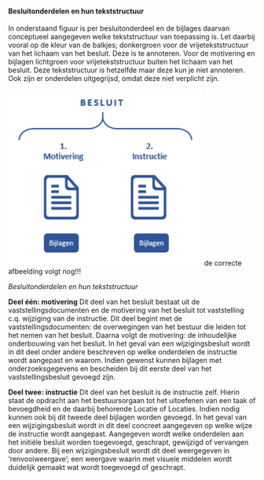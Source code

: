 #### Besluitonderdelen en hun tekststructuur

In onderstaand figuur is per besluitonderdeel en de bijlages daarvan conceptueel aangegeven 
welke tekststructuur van toepassing is. Let daarbij vooral op de kleur van de balkjes; 
donkergroen voor de vrijetekststructuur van het lichaam van het besluit. Deze is te annoteren. 
Voor de motivering en bijlagen lichtgroen voor vrijetekststructuur buiten het lichaam van het besluit.
Deze tekststructuur is hetzelfde maar deze kun je niet annoteren. Ook zijn er onderdelen uitgegrijsd, omdat 
deze niet verplicht zijn.

![](media/TijdelijkPlaatjeOpbouwINSTRUCTIE.png)
de correcte afbeelding volgt nog!!!

*Besluitonderdelen en hun tekststructuur*

**Deel één: motivering**
Dit deel van het besluit bestaat uit de vaststellingsdocumenten en de motivering van het
besluit tot vaststelling c.q. wijziging van de instructie.
Dit deel begint met de vaststellingsdocumenten: de overwegingen van het bestuur die leiden
tot het nemen van het besluit. Daarna volgt de motivering: de inhoudelijke onderbouwing
van het besluit. In het geval van een wijzigingsbesluit wordt in dit deel onder andere
beschreven op welke onderdelen de instructie wordt aangepast en waarom.
Indien gewenst kunnen bijlagen met onderzoeksgegevens en bescheiden bij dit eerste deel
van het vaststellingsbesluit gevoegd zijn.

**Deel twee: instructie**
Dit deel van het besluit is de instructie zelf. Hierin staat de opdracht aan het bestuursorgaan
tot het uitoefenen van een taak of bevoegdheid en de daarbij behorende Locatie of Locaties.
Indien nodig kunnen ook bij dit tweede deel bijlagen worden gevoegd.
In het geval van een wijzigingsbesluit wordt in dit deel concreet aangegeven op welke wijze
de instructie wordt aangepast. Aangegeven wordt welke onderdelen aan het initiële besluit
worden toegevoegd, geschrapt, gewijzigd of vervangen door andere. Bij een wijzigingsbesluit
wordt dit deel weergegeven in ‘renvooiweergave’; een weergave waarin met visuele
middelen wordt duidelijk gemaakt wat wordt toegevoegd of geschrapt.